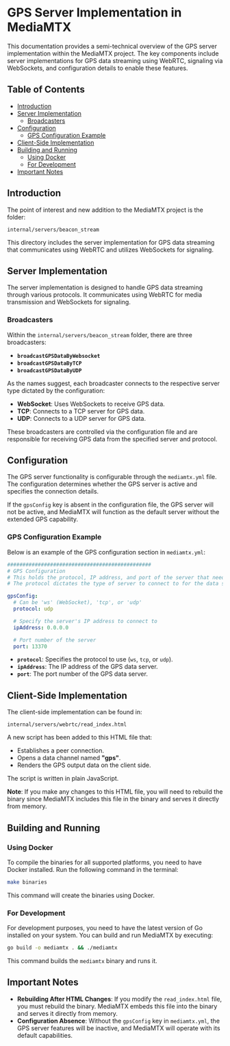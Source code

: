 # GPS Server Implementation in MediaMTX

This documentation provides a semi-technical overview of the GPS server implementation within the MediaMTX project. The key components include server implementations for GPS data streaming using WebRTC, signaling via WebSockets, and configuration details to enable these features.

## Table of Contents

- [Introduction](#introduction)
- [Server Implementation](#server-implementation)
  - [Broadcasters](#broadcasters)
- [Configuration](#configuration)
  - [GPS Configuration Example](#gps-configuration-example)
- [Client-Side Implementation](#client-side-implementation)
- [Building and Running](#building-and-running)
  - [Using Docker](#using-docker)
  - [For Development](#for-development)
- [Important Notes](#important-notes)

## Introduction

The point of interest and new addition to the MediaMTX project is the folder:

```
internal/servers/beacon_stream
```

This directory includes the server implementation for GPS data streaming that communicates using WebRTC and utilizes WebSockets for signaling.

## Server Implementation

The server implementation is designed to handle GPS data streaming through various protocols. It communicates using WebRTC for media transmission and WebSockets for signaling.

### Broadcasters

Within the `internal/servers/beacon_stream` folder, there are three broadcasters:

- **`broadcastGPSDataByWebsocket`**
- **`broadcastGPSDataByTCP`**
- **`broadcastGPSDataByUDP`**

As the names suggest, each broadcaster connects to the respective server type dictated by the configuration:

- **WebSocket**: Uses WebSockets to receive GPS data.
- **TCP**: Connects to a TCP server for GPS data.
- **UDP**: Connects to a UDP server for GPS data.

These broadcasters are controlled via the configuration file and are responsible for receiving GPS data from the specified server and protocol.

## Configuration

The GPS server functionality is configurable through the `mediamtx.yml` file. The configuration determines whether the GPS server is active and specifies the connection details.

If the `gpsConfig` key is absent in the configuration file, the GPS server will not be active, and MediaMTX will function as the default server without the extended GPS capability.

### GPS Configuration Example

Below is an example of the GPS configuration section in `mediamtx.yml`:

```yaml
###############################################
# GPS Configuration
# This holds the protocol, IP address, and port of the server that needs to connect to get the GPS data stream.
# The protocol dictates the type of server to connect to for the data stream that will be sent over the data channel.

gpsConfig:
  # Can be 'ws' (WebSocket), 'tcp', or 'udp'
  protocol: udp

  # Specify the server's IP address to connect to
  ipAddress: 0.0.0.0

  # Port number of the server
  port: 13370
```

- **`protocol`**: Specifies the protocol to use (`ws`, `tcp`, or `udp`).
- **`ipAddress`**: The IP address of the GPS data server.
- **`port`**: The port number of the GPS data server.

## Client-Side Implementation

The client-side implementation can be found in:

```
internal/servers/webrtc/read_index.html
```

A new script has been added to this HTML file that:

- Establishes a peer connection.
- Opens a data channel named **"gps"**.
- Renders the GPS output data on the client side.

The script is written in plain JavaScript.

**Note**: If you make any changes to this HTML file, you will need to rebuild the binary since MediaMTX includes this file in the binary and serves it directly from memory.

## Building and Running

### Using Docker

To compile the binaries for all supported platforms, you need to have Docker installed. Run the following command in the terminal:

```bash
make binaries
```

This command will create the binaries using Docker.

### For Development

For development purposes, you need to have the latest version of Go installed on your system. You can build and run MediaMTX by executing:

```bash
go build -o mediamtx . && ./mediamtx
```

This command builds the `mediamtx` binary and runs it.

## Important Notes

- **Rebuilding After HTML Changes**: If you modify the `read_index.html` file, you must rebuild the binary. MediaMTX embeds this file into the binary and serves it directly from memory.
- **Configuration Absence**: Without the `gpsConfig` key in `mediamtx.yml`, the GPS server features will be inactive, and MediaMTX will operate with its default capabilities.
